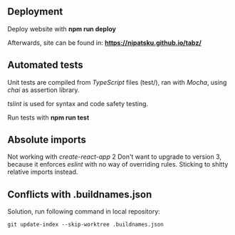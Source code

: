 

## Deployment

Deploy website with
**npm run deploy**

Afterwards, site can be found in:
**https://nipatsku.github.io/tabz/**

## Automated tests

Unit tests are compiled from *TypeScript* files (test/), ran with *Mocha*, using *chai* as assertion library.

*tslint* is used for syntax and code safety testing.

Run tests with
**npm run test**

## Absolute imports

Not working with *create-react-app* 2
Don't want to upgrade to version 3, because it enforces *eslint* with no way of overriding rules. Sticking to shitty relative imports instead.

## Conflicts with .buildnames.json

Solution, run following command in local repository:

`git update-index --skip-worktree .buildnames.json`
